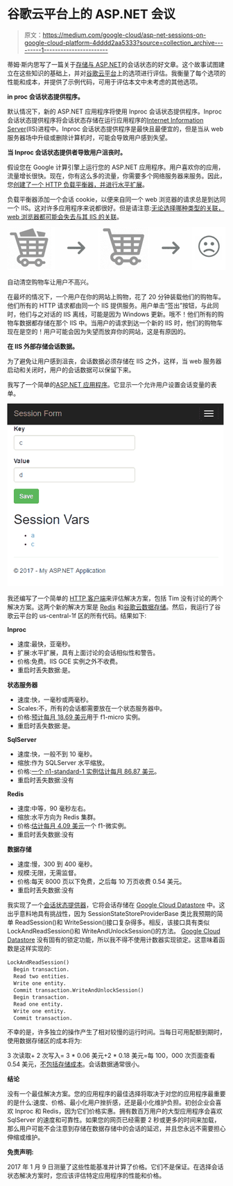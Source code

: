 # 谷歌云平台上的 ASP.NET 会议

> 原文：<https://medium.com/google-cloud/asp-net-sessions-on-google-cloud-platform-4dddd2aa5333?source=collection_archive---------1----------------------->

蒂姆·斯内思写了一篇关于[存储与 ASP.NET](https://blogs.msdn.microsoft.com/tims/2003/11/21/asp-net-session-state-architectural-and-performance-considerations/)的会话状态的好文章。这个故事试图建立在这些知识的基础上，并对[谷歌云平台](http://cloud.google.com/dotnet)上的选项进行评估。我衡量了每个选项的性能和成本，并提供了示例代码，可用于评估本文中未考虑的其他选项。

**in proc 会话状态提供程序。**

默认情况下，新的 ASP.NET 应用程序将使用 Inproc 会话状态提供程序。Inproc 会话状态提供程序将会话状态存储在运行应用程序的[Internet Information Server](https://www.iis.net/)(IIS)进程中。Inproc 会话状态提供程序是最快且最便宜的，但是当从 web 服务器场中升级或删除计算机时，可能会导致用户感到失望。

**当 Inproc 会话状态提供者导致用户沮丧时。**

假设您在 Google 计算引擎上运行您的 ASP.NET 应用程序。用户喜欢你的应用，流量增长很快。现在，你有这么多的流量，你需要多个网络服务器来服务。因此，您[创建了一个 HTTP 负载平衡器，并进行水平扩展](https://cloud.google.com/dotnet/docs/getting-started/using-instance-groups)。

负载平衡器添加一个会话 cookie，以便来自同一个 web 浏览器的请求总是到达同一个 IIS。这对许多应用程序来说都很好。但是请注意:[无论选择哪种类型的关联，web 浏览器都可能会失去与其 IIS 的关联](https://cloud.google.com/compute/docs/load-balancing/http/backend-service#session_affinity)。

![](img/86d5e58a4214215b1ea7270d619c072d.png)

自动清空购物车让用户不高兴。

在最坏的情况下，一个用户在你的网站上购物，花了 20 分钟装载他们的购物车。他们所有的 HTTP 请求都由同一个 IIS 提供服务。用户单击“签出”按钮，与此同时，他们与之对话的 IIS 离线，可能是因为 Windows 更新。哦不！他们所有的购物车数据都存储在那个 IIS 中。当用户的请求到达一个新的 IIS 时，他们的购物车现在是空的！用户可能会因为失望而放弃你的网站，这是有原因的。

**在 IIS 外部存储会话数据。**

为了避免让用户感到沮丧，会话数据必须存储在 IIS 之外，这样，当 web 服务器启动和关闭时，用户的会话数据可以保留下来。

我写了一个简单的[ASP.NET 应用程序](https://github.com/GoogleCloudPlatform/dotnet-docs-samples/tree/vs2015/sessionstate/WebApp)。它显示一个允许用户设置会话变量的表单。

![](img/f65f24e3ab420aa374a891da35926b2a.png)

我还编写了一个简单的 [HTTP 客户端](https://github.com/GoogleCloudPlatform/dotnet-docs-samples/tree/vs2015/sessionstate/WebClient)来评估解决方案，包括 Tim 没有讨论的两个解决方案。这两个新的解决方案是 [Redis](https://redis.io/) 和[谷歌云数据存储](https://cloud.google.com/datastore/)。然后，我运行了谷歌云平台的 us-central-1f 区的所有代码。结果如下:

**Inproc**

*   速度:最快，亚毫秒。
*   扩展:水平扩展，具有上面讨论的会话相似性和警告。
*   价格:免费。IIS GCE 实例之外不收费。
*   重启时丢失数据:是。

**状态服务器**

*   速度:快，一毫秒或两毫秒。
*   Scales:不，所有的会话都需要放在一个状态服务器中。
*   价格:[预计每月 18.69 美元](https://cloud.google.com/products/calculator/)用于 f1-micro 实例。
*   重启时丢失数据:是。

**SqlServer**

*   速度:快，一般不到 10 毫秒。
*   缩放:作为 SQLServer 水平缩放。
*   价格:[一个 n1-standard-1 实例估计每月 86.87 美元](https://cloud.google.com/products/calculator/)。
*   重启时丢失数据:没有

**Redis**

*   速度:中等，90 毫秒左右。
*   缩放:水平方向为 Redis 集群。
*   价格:[估计每月 4.09 美元](https://cloud.google.com/products/calculator/)一个 f1-微实例。
*   重启时丢失数据:没有

**数据存储**

*   速度:慢，300 到 400 毫秒。
*   规模:无限，无需监督。
*   价格:每天 8000 页以下免费，之后每 10 万页收费 0.54 美元。
*   重启时丢失数据:没有

我实现了一个[会话状态提供器](https://github.com/GoogleCloudPlatform/dotnet-docs-samples/blob/vs2015/sessionstate/WebApp/Services/DatastoreSessionStateStoreProvider.cs)，它将会话存储在 [Google Cloud Datastore](https://cloud.google.com/datastore/) 中。这出乎意料地具有挑战性，因为 SessionStateStoreProviderBase 类比我预期的简单 ReadSession()和 WriteSession()接口复杂得多。相反，该接口具有类似 LockAndReadSession()和 WriteAndUnlockSession()的方法。 [Google Cloud Datastore](https://cloud.google.com/datastore/) 没有固有的锁定功能，所以我不得不使用计数器实现锁定。这意味着函数是这样实现的:

```
LockAndReadSession()
  Begin transaction.
  Read two entities.
  Write one entity.
  Commit transaction.WriteAndUnlockSession()
  Begin transaction.
  Read one entity.
  Write one entity.
  Commit transaction.
```

不幸的是，许多独立的操作产生了相对较慢的运行时间。当每日可用配额到期时，使用数据存储区的成本将为:

3 次读取+ 2 次写入= 3 * 0.06 美元+2 * 0.18 美元=每 100，000 次页面查看 0.54 美元，[不包括存储成本](https://cloud.google.com/datastore/docs/pricing)。会话数据通常很小。

**结论**

没有一个最佳解决方案。您的应用程序的最佳选择将取决于对您的应用程序最重要的是什么:速度、价格、最小化用户挫折感，还是最小化维护负担。初创企业会喜欢 Inproc 和 Redis，因为它们价格实惠。拥有数百万用户的大型应用程序会喜欢 SqlServer 的速度和可靠性。如果您的网页已经需要 2 秒或更多的时间来加载，那么用户可能不会注意到存储在数据存储中的会话的延迟，并且您永远不需要担心伸缩或维护。

**免责声明:**

2017 年 1 月 9 日测量了这些性能基准并计算了价格。它们不是保证。在选择会话状态解决方案时，您应该评估特定应用程序的性能和价格。